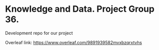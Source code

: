 # Knowledge and Data. Project Group 36.
Development repo for our project

Overleaf link: https://www.overleaf.com/9891939582mvxbzqrxtvhs

